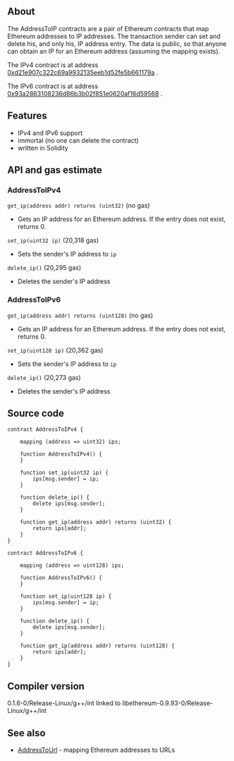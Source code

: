 ## About
The AddressToIP contracts are a pair of Ethereum contracts that map Ethereum addresses to IP addresses. The transaction sender can set and delete his, and only his, IP address entry. The data is public, so that anyone can obtain an IP for an Ethereum address (assuming the mapping exists).

The IPv4 contract is at address [0xd21e907c322c69a9932135eeb1d52fe5b661179a](https://etherchain.org/account/0xd21e907c322c69a9932135eeb1d52fe5b661179a) .

The IPv6 contract is at address [0x93a2863108236d86b3b02f851e0620af16d59568](https://etherchain.org/account/0x93a2863108236d86b3b02f851e0620af16d59568) .

## Features
* IPv4 and IPv6 support
* immortal (no one can delete the contract)
* written in Solidity

## API and gas estimate
### AddressToIPv4
``get_ip(address addr) returns (uint32)`` (no gas)
- Gets an IP address for an Ethereum address. If the entry does not exist, returns 0.

``set_ip(uint32 ip)`` (20,318 gas)
- Sets the sender's IP address to ``ip``

``delete_ip()`` (20,295 gas)
- Deletes the sender's IP address

### AddressToIPv6
``get_ip(address addr) returns (uint128)`` (no gas)
- Gets an IP address for an Ethereum address.  If the entry does not exist, returns 0.

``set_ip(uint128 ip)`` (20,362 gas)
- Sets the sender's IP address to ``ip``

``delete_ip()`` (20,273 gas)
- Deletes the sender's IP address

## Source code

```
contract AddressToIPv4 {

    mapping (address => uint32) ips;

    function AddressToIPv4() {
    }

    function set_ip(uint32 ip) {
        ips[msg.sender] = ip;
    }

    function delete_ip() {
        delete ips[msg.sender];
    }

    function get_ip(address addr) returns (uint32) {
        return ips[addr];
    }
}
```

```
contract AddressToIPv6 {

    mapping (address => uint128) ips;

    function AddressToIPv6() {
    }

    function set_ip(uint128 ip) {
        ips[msg.sender] = ip;
    }

    function delete_ip() {
        delete ips[msg.sender];
    }

    function get_ip(address addr) returns (uint128) {
        return ips[addr];
    }
}
```

## Compiler version
0.1.6-0/Release-Linux/g++/int linked to libethereum-0.9.93-0/Release-Linux/g++/int

## See also
* [AddressToUrl](http://consensys.github.io/addresstourl/) - mapping Ethereum addresses to URLs
